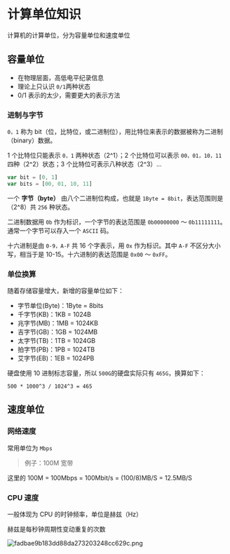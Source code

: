 # 计算单位知识

计算机的计算单位，分为容量单位和速度单位

## 容量单位

- 在物理层面，高低电平纪录信息
- 理论上只认识 `0/1`两种状态
- 0/1 表示的太少，需要更大的表示方法

### 进制与字节

`0，1` 称为 bit（位，比特位，或二进制位），用比特位来表示的数据被称为二进制（binary）数据。

1 个比特位只能表示 `0，1` 两种状态（2^1）；2 个比特位可以表示 `00，01，10，11` 四种（2^2）状态；3 个比特位可表示八种状态（2^3）...

```js
var bit = [0, 1]
var bits = [00, 01, 10, 11]
```

一个 **字节（byte）** 由八个二进制位构成，也就是 `1Byte = 8bit`，表达范围则是（2^8）共 `256` 种状态。

二进制数据用 `0b` 作为标识，一个字节的表达范围是 `0b00000000` ～ `0b11111111`。通常一个字节可以存入一个 `ASCII` 码。

十六进制是由 `0-9，A-F` 共 16 个字表示，用 `0x` 作为标识。其中 `A-F` 不区分大小写，相当于是 10-15。十六进制的表达范围是 `0x00` ～ `0xFF`。

### 单位换算

随着存储容量增大，新增的容量单位如下：

- 字节单位(Byte)：1Byte = 8bits
- 千字节(KB)：1KB = 1024B
- 兆字节(MB)：1MB = 1024KB
- 吉字节(GB)：1GB = 1024MB
- 太字节(TB)：1TB = 1024GB
- 拍字节(PB)：1PB = 1024TB
- 艾字节(EB)：1EB = 1024PB

硬盘使用 10 进制标志容量，所以 `500G`的硬盘实际只有 `465G`，换算如下：

```
500 * 1000^3 / 1024^3 = 465
```

## 速度单位

### 网络速度

常用单位为 `Mbps`

> 例子：100M 宽带

这里的 100M = 100Mbps = 100Mbit/s = (100/8)MB/S = 12.5MB/S

### CPU 速度

一般体现为 CPU 的时钟频率，单位是赫兹（Hz）

赫兹是每秒钟周期性变动重复的次数

![fadbae9b183dd88da273203248cc629c.png](evernotecid://62701261-7EBA-4D24-ACE2-9FC5416D9815/appyinxiangcom/29093118/ENResource/p11)
